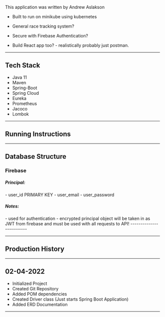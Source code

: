 This application was written by Andrew Aslakson
- Built to run on minikube using kubernetes

- General race tracking system?

- Secure with Firebase Authentication?

- Build React app too? - realistically probably just postman.

------------------------
Tech Stack
------------------------
- Java 11
- Maven
- Spring-Boot
- Spring Cloud
- Eureka
- Prometheus
- Jacoco
- Lombok

-------------------------
Running Instructions
-------------------------

-------------------------
Database Structure
-------------------------
<h3>Firebase</h3>
<h5>Principal:</h5>
- user_id PRIMARY KEY
- user_email
- user_password

<h5>Notes:</h5>
- used for authentication
- encrypted principal object will be taken in as JWT from firebase and must be used with all requests to API!
-------------------------


-------------------------
Production History
-------------------------
-------------------------
02-04-2022
-------------------------
- Initialized Project
- Created Git Repository
- Added POM dependencies
- Created Driver class (Just starts Spring Boot Application)
- Added ERD Documentation
--------------------------
